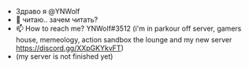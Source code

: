 - Здраво я @YNWolf
- 🌱 читаю.. зачем читать?
- 📫 How to reach me? YNWolf#3512 (i'm in parkour off server, gamers house, memeology, action sandbox the lounge and my new server https://discord.gg/XXpGKYkvFT)
- (my server is not finished yet)
